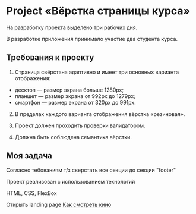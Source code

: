 # Project «Вёрстка страницы курса»
На разработку проекта выделено три рабочих дня.

В разработке приложения принимало участие два студента курса.

## Требования к проекту

1. Страница свёрстана адаптивно и имеет три основных варианта отображения:
 - десктоп — размер экрана больше 1280px;
 - планшет — размер экрана от 992px до 1279px;
 - смартфон — размер экрана от 320px до 991px.

2. В пределах каждого варианта отображения вёрстка «резиновая».

3. Проект должен проходить проверки валидатором.

4. Должна быть соблюдена семантика вёрстки.

## Моя задача

Согласно тебованиям т/з сверстать все секции до секции "footer"

Проект реализован с использованием технологий

HTML, CSS, FlexBox

Открыть landing page [Как смотреть кино](https://ale-shadow-02.github.io/movie/)


